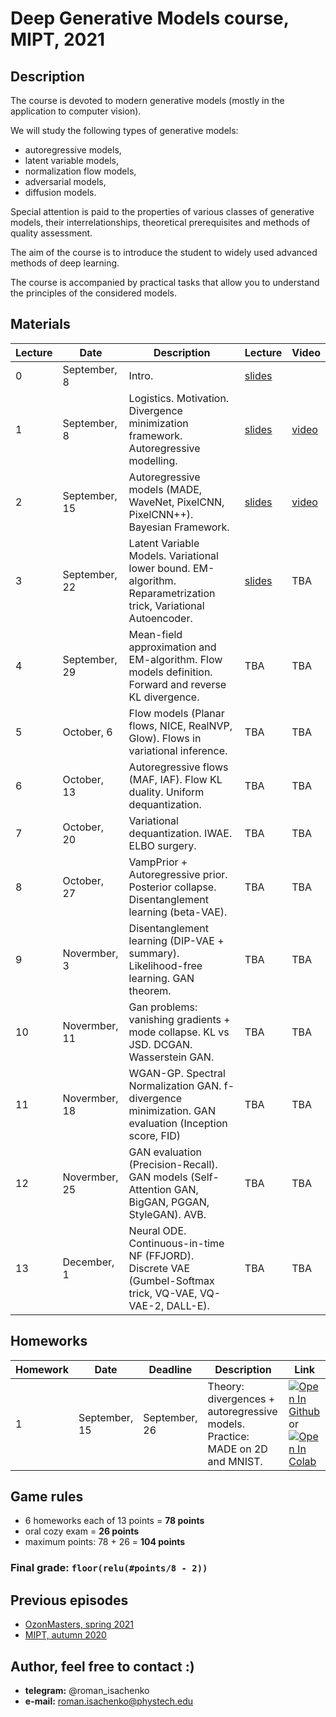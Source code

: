 # Deep Generative Models course, MIPT, 2021

## Description
The course is devoted to modern generative models (mostly in the application to computer vision). 

We will study the following types of generative models: 
- autoregressive models, 
- latent variable models, 
- normalization flow models, 
- adversarial models,
- diffusion models.

Special attention is paid to the properties of various classes of generative models, their interrelationships, theoretical prerequisites and methods of quality assessment.

The aim of the course is to introduce the student to widely used advanced methods of deep learning.

The course is accompanied by practical tasks that allow you to understand the principles of the considered models.

## Materials

| Lecture | Date | Description | Lecture | Video |
|---------|------|-------------|---------|-------| 
| 0 | September, 8 | Intro. | [slides](lectures/intro.pdf) |  |
| 1 | September, 8 | Logistics. Motivation. Divergence minimization framework. Autoregressive modelling. | [slides](lectures/lecture1/Isachenko2021DeepGenerativeModels1.pdf) | [video](https://youtu.be/JfRkHnVtzeg) |
| 2 | September, 15 | Autoregressive models (MADE, WaveNet, PixelCNN, PixelCNN++). Bayesian Framework. | [slides](lectures/lecture2/Isachenko2021DeepGenerativeModels2.pdf) | [video](https://youtu.be/P2XTaPLUh2w) | 
| 3 | September, 22 | Latent Variable Models. Variational lower bound. EM-algorithm. Reparametrization trick, Variational Autoencoder. | [slides](lectures/lecture3/Isachenko2021DeepGenerativeModels3.pdf) | TBA | 
| 4 | September, 29 | Mean-field approximation and EM-algorithm. Flow models definition. Forward and reverse KL divergence. | TBA | TBA | 
| 5 | October, 6 | Flow models (Planar flows, NICE, RealNVP, Glow). Flows in variational inference. | TBA | TBA | 
| 6 | October, 13 | Autoregressive flows (MAF, IAF). Flow KL duality. Uniform dequantization. | TBA | TBA |  
| 7 | October, 20 | Variational dequantization. IWAE. ELBO surgery. | TBA | TBA | 
| 8 | October, 27 | VampPrior + Autoregressive prior. Posterior collapse. Disentanglement learning (beta-VAE). | TBA | TBA | 
| 9 | Novermber, 3 | Disentanglement learning (DIP-VAE + summary). Likelihood-free learning. GAN theorem. | TBA | TBA | 
| 10 | Novermber, 11 | Gan problems: vanishing gradients + mode collapse. KL vs JSD. DCGAN. Wasserstein GAN. | TBA | TBA | 
| 11 | Novermber, 18 | WGAN-GP. Spectral Normalization GAN. f-divergence minimization. GAN evaluation (Inception score, FID) | TBA | TBA | 
| 12 | Novermber, 25 | GAN evaluation (Precision-Recall). GAN models (Self-Attention GAN, BigGAN, PGGAN, StyleGAN). AVB. | TBA | TBA | 
| 13 | December, 1 | Neural ODE. Continuous-in-time NF (FFJORD). Discrete VAE (Gumbel-Softmax trick, VQ-VAE, VQ-VAE-2, DALL-E). | TBA | TBA | 


## Homeworks 
| Homework | Date | Deadline | Description | Link |
|---------|------|-------------|--------|-------|
| 1 | September, 15 | September, 26 | Theory: divergences + autoregressive models. Practice: MADE on 2D and MNIST. | [![Open In Github](https://img.shields.io/static/v1.svg?logo=github&label=Repo&message=Open%20in%20Github&color=lightgrey)](homeworks/hw1.ipynb) or [![Open In Colab](https://colab.research.google.com/assets/colab-badge.svg)](https://colab.research.google.com/github/r-isachenko/2021-DGM-MIPT-course/blob/main/homeworks/hw1.ipynb)|


## Game rules
- 6 homeworks each of 13 points = **78 points**
- oral cozy exam = **26 points**
- maximum points: 78 + 26 = **104 points**
### Final grade: `floor(relu(#points/8 - 2))`

## Previous episodes
- [OzonMasters, spring 2021](https://github.com/r-isachenko/2021-DGM-Ozon-course)
- [MIPT, autumn 2020](https://github.com/r-isachenko/2020-DGM-MIPT-course)

## Author, feel free to contact :)

- **telegram:** @roman_isachenko
- **e-mail:** roman.isachenko@phystech.edu
